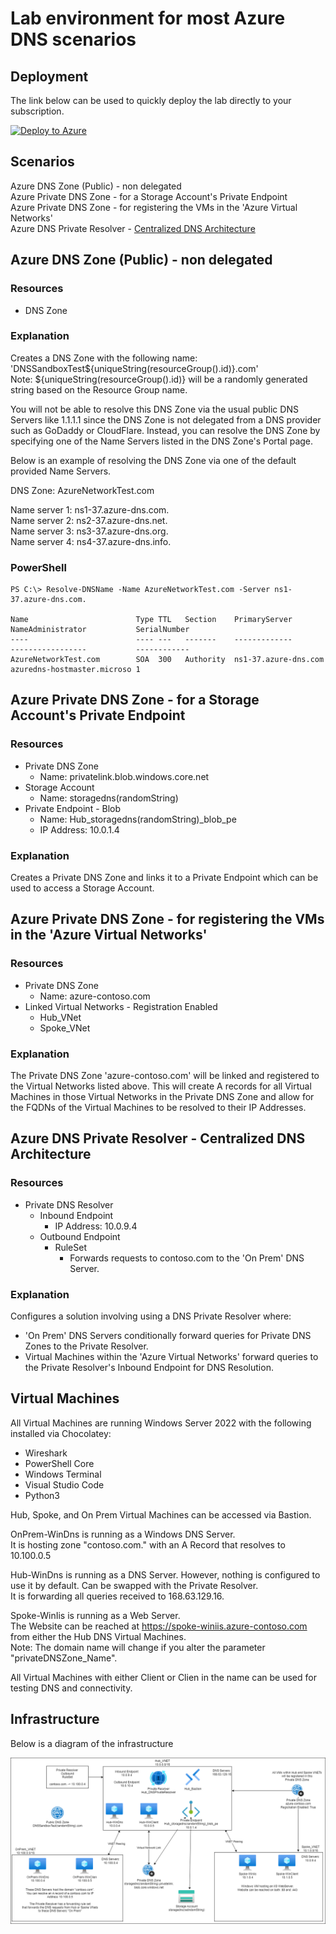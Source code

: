 # Lab environment for most Azure DNS scenarios

## Deployment

The link below can be used to quickly deploy the lab directly to your subscription.

[![Deploy to Azure](https://aka.ms/deploytoazurebutton)](https://portal.azure.com/#create/Microsoft.Template/uri/https%3A%2F%2Fraw.githubusercontent.com%2Fjimgodden%2FAzure_Networking_Labs%2Fmain%2FSandbox-DNS%2Fsrc%2Fmain.json)

## Scenarios

Azure DNS Zone (Public) - non delegated  
Azure Private DNS Zone - for a Storage Account's Private Endpoint  
Azure Private DNS Zone - for registering the VMs in the 'Azure Virtual Networks'  
Azure DNS Private Resolver - [Centralized DNS Architecture](https://learn.microsoft.com/en-us/azure/dns/private-resolver-architecture#centralized-dns-architecture)

## Azure DNS Zone (Public) - non delegated

### Resources
- DNS Zone

### Explanation
Creates a DNS Zone with the following name: 'DNSSandboxTest${uniqueString(resourceGroup().id)}.com'  
Note: ${uniqueString(resourceGroup().id)} will be a randomly generated string based on the Resource Group name.  

You will not be able to resolve this DNS Zone via the usual public DNS Servers like 1.1.1.1 since the DNS Zone is not delegated from a DNS provider such as GoDaddy or CloudFlare.  Instead, you can resolve the DNS Zone by specifying one of the Name Servers listed in the DNS Zone's Portal page.   

Below is an example of resolving the DNS Zone via one of the default provided Name Servers.

DNS Zone: AzureNetworkTest.com  

Name server 1: ns1-37.azure-dns.com.  
Name server 2: ns2-37.azure-dns.net.  
Name server 3: ns3-37.azure-dns.org.  
Name server 4: ns4-37.azure-dns.info.  

### PowerShell
```
PS C:\> Resolve-DNSName -Name AzureNetworkTest.com -Server ns1-37.azure-dns.com.

Name                        Type TTL   Section    PrimaryServer               NameAdministrator           SerialNumber
----                        ---- ---   -------    -------------               -----------------           ------------
AzureNetworkTest.com        SOA  300   Authority  ns1-37.azure-dns.com        azuredns-hostmaster.microso 1
```

## Azure Private DNS Zone - for a Storage Account's Private Endpoint 

### Resources
- Private DNS Zone
  - Name: privatelink.blob.windows.core.net
- Storage Account
  - Name: storagedns(randomString)
- Private Endpoint - Blob
  - Name: Hub_storagedns(randomString)_blob_pe
  - IP Address: 10.0.1.4

### Explanation

Creates a Private DNS Zone and links it to a Private Endpoint which can be used to access a Storage Account.

## Azure Private DNS Zone - for registering the VMs in the 'Azure Virtual Networks' 

### Resources
- Private DNS Zone
  - Name: azure-contoso.com
- Linked Virtual Networks - Registration Enabled
  - Hub_VNet
  - Spoke_VNet

### Explanation

The Private DNS Zone 'azure-contoso.com' will be linked and registered to the Virtual Networks listed above.  This will create A records for all Virtual Machines in those Virtual Networks in the Private DNS Zone and allow for the FQDNs of the Virtual Machines to be resolved to their IP Addresses.

## Azure DNS Private Resolver - Centralized DNS Architecture

### Resources
- Private DNS Resolver
  - Inbound Endpoint
    - IP Address: 10.0.9.4
  - Outbound Endpoint
    - RuleSet
      - Forwards requests to contoso.com to the 'On Prem' DNS Server.

### Explanation

Configures a solution involving using a DNS Private Resolver where:  

- 'On Prem' DNS Servers conditionally forward queries for Private DNS Zones to the Private Resolver.
- Virtual Machines within the 'Azure Virtual Networks' forward queries to the Private Resolver's Inbound Endpoint for DNS Resolution.


## Virtual Machines

All Virtual Machines are running Windows Server 2022 with the following installed via Chocolatey:  

 - Wireshark
 - PowerShell Core
 - Windows Terminal
 - Visual Studio Code
 - Python3

Hub, Spoke, and On Prem Virtual Machines can be accessed via Bastion.

OnPrem-WinDns is running as a Windows DNS Server.  
It is hosting zone "contoso.com." with an A Record that resolves to 10.100.0.5 

Hub-WinDns is running as a DNS Server.  However, nothing is configured to use it by default.  Can be swapped with the Private Resolver.  
It is forwarding all queries received to 168.63.129.16.

Spoke-WinIis is running as a Web Server.  
The Website can be reached at https://spoke-winiis.azure-contoso.com from either the Hub DNS Virtual Machines.  
Note: The domain name will change if you alter the parameter "privateDNSZone_Name".

All Virtual Machines with either Client or Clien in the name can be used for testing DNS and connectivity.

## Infrastructure

Below is a diagram of the infrastructure

![Diagram of the infrastructure](diagram.drawio.png)
